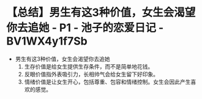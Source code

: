 # 【总结】男生有这3种价值，女生会渴望你去追她 - P1 - 池子的恋爱日记 - BV1WX4y1f7Sb

-   男生有这3种价值，女生会渴望你去追她
    1.  生存价值是给女生提供生存条件，而不是简单地花钱。
    2.  反眼价值指外表吸引力，长相帅气会给女生留下好印象。
    3.  情绪价值是让女生开心，包括尊重、包容和情绪控制。女生会因此产生喜欢的感觉。